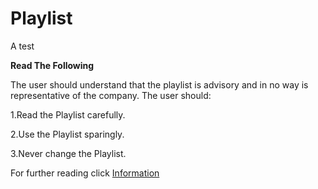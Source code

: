 # Playlist

A test

**Read The Following**

The user should understand that the playlist is advisory and in no way is representative of the company. The user should:

1.Read the Playlist carefully.

2.Use the Playlist sparingly.

3.Never change the Playlist.


For further reading click [Information](http://opus2/pages/playlist)
